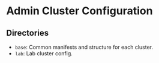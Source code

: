 # Admin Cluster Configuration

## Directories

* `base`: Common manifests and structure for each cluster.
* `lab`: Lab cluster config.

